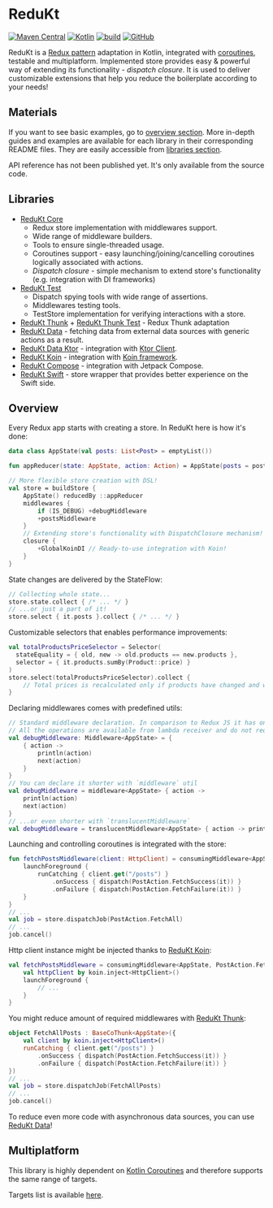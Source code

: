 # ReduKt

[![Maven Central](https://img.shields.io/maven-central/v/com.daftmobile.redukt/redukt-core)](https://mvnrepository.com/artifact/com.daftmobile.redukt)
[![Kotlin](https://img.shields.io/badge/kotlin-1.8.20-blue.svg?logo=kotlin)](http://kotlinlang.org) 
[![build](https://github.com/DaftMobile/ReduKt/actions/workflows/gradle.yml/badge.svg)](https://github.com/DaftMobile/ReduKt/actions/workflows/gradle.yml)
[![GitHub](https://img.shields.io/github/license/DaftMobile/ReduKt)](https://github.com/DaftMobile/ReduKt/blob/main/LICENSE)

ReduKt is a [Redux pattern](https://redux.js.org/understanding/thinking-in-redux/three-principles) adaptation in Kotlin,
integrated with [coroutines](https://github.com/Kotlin/kotlinx.coroutines), testable and multiplatform.
Implemented store provides easy & powerful way of extending its functionality - _dispatch closure_.
It is used to deliver customizable extensions that help you reduce the boilerplate according to your needs!

## Materials
If you want to see basic examples, go to [overview section](#overview).
More in-depth guides and examples are available for each library in their corresponding README files. They are easily accessible from
[libraries section](#libraries).

API reference has not been published yet. It's only available from the source code.

## Libraries

* [ReduKt Core](redukt-core)
    * Redux store implementation with middlewares support.
    * Wide range of middleware builders.
    * Tools to ensure single-threaded usage.
    * Coroutines support - easy launching/joining/cancelling coroutines logically associated with actions.
    * _Dispatch closure_ - simple mechanism to extend store's functionality (e.g. integration with DI frameworks)
* [ReduKt Test](redukt-test)
    * Dispatch spying tools with wide range of assertions.
    * Middlewares testing tools.
    * TestStore implementation for verifying interactions with a store.
* [ReduKt Thunk](redukt-thunk) + [ReduKt Thunk Test](redukt-test-thunk) - Redux Thunk adaptation
* [ReduKt Data](redukt-data) - fetching data from external data sources with generic actions as a result.
* [ReduKt Data Ktor](redukt-data-ktor) - integration with
[Ktor Client](https://ktor.io/docs/welcome.html).
* [ReduKt Koin](redukt-koin) - integration with [Koin framework](https://github.com/InsertKoinIO/koin).
* [ReduKt Compose](redukt-compose) - integration with Jetpack Compose.
* [ReduKt Swift](redukt-swift) - store wrapper that provides better experience on the Swift side.

## Overview

Every Redux app starts with creating a store. In ReduKt here is how it's done:

```kotlin
data class AppState(val posts: List<Post> = emptyList())

fun appReducer(state: AppState, action: Action) = AppState(posts = postsReducer(state.posts, action))

// More flexible store creation with DSL!
val store = buildStore {
    AppState() reducedBy ::appReducer
    middlewares {
        if (IS_DEBUG) +debugMiddleware
        +postsMiddleware
    }
    // Extending store's functionality with DispatchClosure mechanism!
    closure {
        +GlobalKoinDI // Ready-to-use integration with Koin!
    }
}
```

State changes are delivered by the StateFlow:
```kotlin
// Collecting whole state...
store.state.collect { /* ... */ }
// ...or just a part of it!
store.select { it.posts }.collect { /* ... */ }
```

Customizable selectors that enables performance improvements:
```kotlin
val totalProductsPriceSelector = Selector(
  stateEquality = { old, new -> old.products == new.products },
  selector = { it.products.sumBy(Product::price) }
)
store.select(totalProductsPriceSelector).collect { 
    // Total prices is recalculated only if products have changed and when value is really needed!
}
```

Declaring middlewares comes with predefined utils:
```kotlin
// Standard middleware declaration. In comparison to Redux JS it has only 1 nested lambda.
// All the operations are available from lambda receiver and do not require declaring them as parameters!
val debugMiddleware: Middleware<AppState> = {
    { action ->
        println(action)
        next(action)
    }
}
// You can declare it shorter with `middleware` util
val debugMiddleware = middleware<AppState> { action ->
    println(action)
    next(action)
}
// ...or even shorter with `translucentMiddleware`
val debugMiddleware = translucentMiddleware<AppState> { action -> println(action) }
```

Launching and controlling coroutines is integrated with the store:
```kotlin
fun fetchPostsMiddleware(client: HttpClient) = consumingMiddleware<AppState, PostAction.FetchAll> {
    launchForeground {
        runCatching { client.get("/posts") }
            .onSuccess { dispatch(PostAction.FetchSuccess(it)) }
            .onFailure { dispatch(PostAction.FetchFailure(it)) }
    }
}
// ...
val job = store.dispatchJob(PostAction.FetchAll)
// ...
job.cancel()
```

Http client instance might be injected thanks to [ReduKt Koin](redukt-koin):
```kotlin
val fetchPostsMiddleware = consumingMiddleware<AppState, PostAction.FetchAll> {
    val httpClient by koin.inject<HttpClient>()
    launchForeground {
        // ...
    }
}
```

You might reduce amount of required middlewares with [ReduKt Thunk](redukt-thunk):
```kotlin
object FetchAllPosts : BaseCoThunk<AppState>({
    val client by koin.inject<HttpClient>()
    runCatching { client.get("/posts") }
        .onSuccess { dispatch(PostAction.FetchSuccess(it)) }
        .onFailure { dispatch(PostAction.FetchFailure(it)) }
})
// ...
val job = store.dispatchJob(FetchAllPosts)
// ...
job.cancel()
```

To reduce even more code with asynchronous data sources, you can use [ReduKt Data](redukt-data)!

## Multiplatform

This library is highly dependent on [Kotlin Coroutines](https://github.com/Kotlin/kotlinx.coroutines) and therefore
supports the same range of targets.

Targets list is available [here](build-redukt/src/main/kotlin/redukt-lib.gradle.kts).
